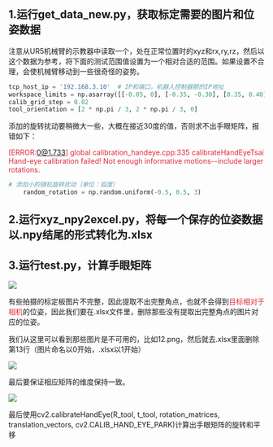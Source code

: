 ## 1.运行get_data_new.py，获取标定需要的图片和位姿数据
注意从UR5机械臂的示教器中读取一个，处在正常位置时的xyz和rx,ry,rz，然后以这个数据为参考，将下面的测试范围值设置为一个相对合适的范围。如果设置不合理，会使机械臂移动到一些很奇怪的姿势。               

```python
tcp_host_ip = '192.168.3.10'  # IP和端口，机器人控制器额的IP地址
workspace_limits = np.asarray([[-0.05, 0], [-0.35, -0.30], [0.35, 0.40]])        #定义了机器人工作空间的范围，是一个3x2的NumPy数组，表示x、y、z三个方向上的最小值和最大值。
calib_grid_step = 0.02                                                           #标定网格的步长
tool_orientation = [2 * np.pi / 3, 2 * np.pi / 3, 0]
```

添加的旋转扰动要稍微大一些，大概在接近30度的值，否则求不出手眼矩阵，报错如下：

<font style="color:#DF2A3F;">[ERROR:0@1.733] global calibration_handeye.cpp:335 calibrateHandEyeTsai Hand-eye calibration failed! Not enough informative motions--include larger rotations.</font>

```python
# 添加小的随机旋转扰动（单位：弧度）
    random_rotation = np.random.uniform(-0.5, 0.5, 3)
```

## 2.运行xyz_npy2excel.py，将每一个保存的位姿数据以.npy结尾的形式转化为.xlsx
## 3.运行test.py，计算手眼矩阵
![](https://cdn.nlark.com/yuque/0/2025/png/49878130/1742536423215-7ad177c0-00bc-41e7-979e-7fec27c34537.png)

有些拍摄的标定板图片不完整，因此提取不出完整角点，也就不会得到<font style="color:#DF2A3F;">目标相对于相机</font>的位姿，因此我们要在.xlsx文件里，删除那些没有提取出完整角点的图片对应的位姿。

我们从这里可以看到那些图片是不可用的，比如12.png，然后就去.xlsx里面删除第13行（图片命名以0开始，.xlsx以1开始）

![](https://cdn.nlark.com/yuque/0/2025/png/49878130/1742536587843-eb155781-7d01-4062-9865-f5234c9fe53e.png)

最后要保证相应矩阵的维度保持一致。

![](https://cdn.nlark.com/yuque/0/2025/png/49878130/1742536726269-4278a4af-29aa-4948-8392-ee7a640c26a8.png)

最后使用cv2.calibrateHandEye(R_tool, t_tool, rotation_matrices, translation_vectors, cv2.CALIB_HAND_EYE_PARK)计算出手眼矩阵的旋转和平移



